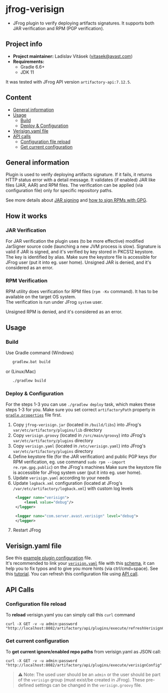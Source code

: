 # jfrog-verisign

- JFrog plugin to verify deploying artifacts signatures. It supports both JAR verification and RPM (PGP verification). 

## Project info
- **Project maintainer:** Ladislav Vitásek ([vitasek@avast.com](mailto:vitasek@avast.com))
- **Requirements:**
    * Gradle 6.6+
    * JDK 11

It was tested with JFrog API version `artifactory-api:7.12.5`.  

## Content
[//]: https://imthenachoman.github.io/nGitHubTOC
[//]: https://ecotrust-canada.github.io/markdown-toc/

- [General information](#general-information)
- [Usage](#usage)
    - [Build](#build)
    - [Deploy & Configuration](#deploy--configuration)
- [Verisign.yaml file](#verisignyaml-file)
- [API calls](#api-calls)
   - [Configuration file reload](#configuration-file-reload)
   - [Get current configuration](#get-current-configuration) 

## General information
Plugin is used to verify deploying artifacts signature. If it fails, it returns HTTP status error with a detail message. 
It validates (if enabled) JAR like files (JAR, AAR) and RPM files.
The verification can be applied (via configuration file) only for specific repository paths. 

See more details about [JAR signing](https://docs.oracle.com/javase/tutorial/deployment/jar/signing.html) and [how to sign RPMs with GPG](https://access.redhat.com/articles/3359321).

## How it works

### JAR Verification
For JAR verification the plugin uses (to be more effective) modified JarSigner source code (launching a new JVM process is slow).
Signature is valid if JAR is signed, and it's verified by key stored in PKCS12 keystore. The key is identified by alias.
Make sure the keystore file is accessible for JFrog user (put it into eg. user home).
Unsigned JAR is denied, and it's considered as an error.  

### RPM Verification
RPM utility does verification for RPM files (`rpm -Kv` command). It has to be available on the target OS system.  
The verification is run under JFrog `system` user. 

Unsigned RPM is denied, and it's considered as an error.

## Usage

### Build
Use Gradle command (Windows) 
```bash
   gradlew.bat build
```
or (Linux/Mac)
```bash
   ./gradlew build
```


### Deploy & Configuration
For the steps 1-3 you can use `./gradlew deploy` task, which makes these steps 1-3 for you. Make sure you set correct `artifactoryPath` property in [`gradle.properties`](gradle.properties) file first.

1. Copy `jfrog-verisign.jar` (located in `/build/libs`) into JFrog's `var/etc/artifactory/plugins/lib` directory
2. Copy `verisign.groovy` (located in `/src/main/groovy`) into JFrog's `var/etc/artifactory/plugins`  directory
3. Copy `verisign.yaml` (located in `/etc/verisign.yaml`) into JFrog's `var/etc/artifactory/plugins`  directory
4. Define keystore file (for the JAR verification) and public PGP keys (for RPM verification, eg. use command `sudo rpm --import re.rpm.gpg.public`) on the JFrog's machines
   Make sure the keystore file is accessible for JFrog system user (put it into eg. user home).
5. Update `verisign.yaml` according to your needs
6. Update `logback.xml` configuration (located at JFrog's `/var/etc/artifactory/logback.xml`) with custom log levels
   ```xml
    <logger name="verisign">
        <level value="debug"/>
    </logger>

    <logger name="com.server.avast.verisign" level="debug">
    </logger>
   ```
7. Restart JFrog


## Verisign.yaml file
See this [example plugin configuration](/etc/verisign.yaml) file.  
It's recommended to link your [`verisign.yaml`](/etc/verisign.yaml) file with this [schema](/etc/verisign-schema.json), it can help you to fix typos and to give you more hints (via ctrl/cmd+space).
See this [tutorial](https://www.jetbrains.com/help/idea/2021.1/json.html?utm_source=product&utm_medium=link&utm_campaign=IU&utm_content=2021.1#ws_json_schema_add_custom).
You can refresh this configuration file using [API call](#configuration-file-reload).

## API Calls
### Configuration file reload
To **reload** verisign.yaml you can simply call this `curl` command
```
curl -X GET -v -u admin:password "http://localhost:8082/artifactory/api/plugins/execute/refreshVerisignConfig"
```
### Get current configuration
To **get current ignore/enabled repo paths** from verisign.yaml as JSON call:
```
curl -X GET -v -u admin:password "http://localhost:8082/artifactory/api/plugins/execute/verisignConfig"
```

> ⚠ Note: The used user should be an `admin` or the user should be part of the `verisign` group (must exist/be created in JFrog). These pre-defined settings can be changed in the `verisign.groovy` file. 

